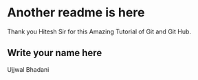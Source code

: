 # Another readme is here

Thank you Hitesh Sir for this Amazing Tutorial of Git and Git Hub.

## Write your name here

Ujjwal Bhadani
